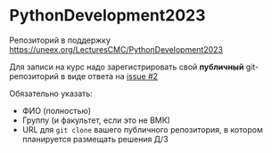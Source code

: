 # PythonDevelopment2023
Репозиторий в поддержку https://uneex.org/LecturesCMC/PythonDevelopment2023

Для записи на курс надо зарегистрировать свой **публичный** git-репозиторий в виде ответа на [issue #2](https://github.com/FrBrGeorge/PythonDevelopment2023/issues/2)

Обязательно указать:

* ФИО (полностью)
* Группу (и факультет, если это не ВМК)
* URL для `git clone` вашего публичного репозитория, в котором планируется размещать решения Д/З
